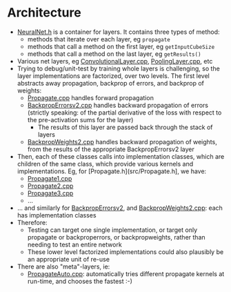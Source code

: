 # Architecture

* [NeuralNet.h](../src/NeuralNet.h) is a container for layers. It contains three types of method:
  * methods that iterate over each layer, eg `propagate`
  * methods that call a method on the first layer, eg `getInputCubeSize`
  * methods that call a method on the last layer, eg `getResults()`
* Various net layers, eg [ConvolutionalLayer.cpp](../src/ConvolutionalLayer.cpp), [PoolingLayer.cpp](../src/PoolingLayer.cpp), etc
* Trying to debug/unit-test by training whole layers is challenging, so the layer implementations are factorized, over two levels.  The first level abstracts away propagation, backprop of errors, and backprop of weights:
  * [Propagate.cpp](../src/Propagate.cpp) handles forward propagation
  * [BackpropErrorsv2.cpp](../src/BackpropErrorsv2.cpp) handles backward propagation of errors (strictly speaking: of the partial derivative of the loss with respect to the pre-activation sums for the layer)
    * The results of this layer are passed back through the stack of layers
  * [BackpropWeights2.cpp](../src/BackpropWeights2.cpp) handles backward propagation of weights, from the results of the appropriate BackpropErrorsv2 layer
* Then, each of these classes calls into implementation classes, which are children of the same class, which provide various kernels and implementations.  Eg, for [Propagate.h](src/Propagate.h], we have:
  * [Propagate1.cpp](../src/Propagate1.cpp)
  * [Propagate2.cpp](../src/Propagate2.cpp)
  * [Propagate3.cpp](../src/Propagate3.cpp)
  * ...
* ... and similarly for [BackpropErrorsv2](../src/BackpropErrorsv2.cpp), and [BackpropWeights2.cpp](../src/BackpropWeights2.cpp): each has implementation classes
* Therefore:
  * Testing can target one single implementation, or target only propagate or backproperrors, or backpropweights, rather than needing to test an entire network
  * These lower level factorized implementations could also plausibly be an appropriate unit of re-use
* There are also "meta"-layers, ie:
  * [PropagateAuto.cpp](../src/PropagateAuto.cpp): automatically tries different propagate kernels at run-time, and chooses the fastest :-)


